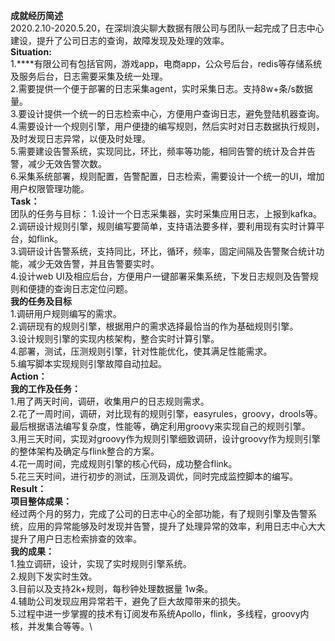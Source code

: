 **成就经历简述**\
2020.2.10-2020.5.20，在深圳浪尖聊大数据有限公司与团队一起完成了日志中心建设，提升了公司日志的查询，故障发现及处理的效率。\
**Situation:**\
1.****有限公司有包括官网，游戏app，电商app，公众号后台，redis等存储系统及服务后台，日志需要采集及统一处理。\
2.需要提供一个便于部署的日志采集agent，实时采集日志。支持8w+条/s数据量。\
3.要设计提供一个统一的日志检索中心，方便用户查询日志，避免登陆机器查询。\
4.需要设计一个规则引擎，用户便捷的编写规则，然后实时对日志数据执行规则，及时发现日志异常，以便及时处理。\
5.需要建设告警系统，实现同比，环比，频率等功能，相同告警的统计及合并告警，减少无效告警次数。\
6.采集系统部署，规则配置，告警配置，日志检索，需要设计一个统一的UI，增加用户权限管理功能。\
**Task：**\
团队的任务与目标：
1.设计一个日志采集器，实时采集应用日志，上报到kafka。\
2.调研设计规则引擎，规则编写要简单，支持语法要多样，要利用现有实时计算平台，如flink。\
3.调研设计告警系统，支持同比，环比，循环，频率，固定间隔及告警聚合统计功能，减少无效告警，并且告警要实时。\
4.设计web UI及相应后台，方便用户一键部署采集系统，下发日志规则及告警规则和便捷的查询日志定位问题。 \
**我的任务及目标**\
1.调研用户规则编写的需求。\
2.调研现有的规则引擎，根据用户的需求选择最恰当的作为基础规则引擎。\
3.设计规则引擎的实现内核架构，整合实时计算引擎。\
4.部署，测试，压测规则引擎，针对性能优化，使其满足性能需求。\
5.编写脚本实现规则引擎故障自动拉起。 \
**Action：**\
**我的工作及任务：**\
1.用了两天时间，调研，收集用户的日志规则需求。\
2.花了一周时间，调研，对比现有的规则引擎，easyrules，groovy，drools等。最后根据语法编写复杂度，性能等，确定利用groovy来实现自己的规则引擎。\
3.用三天时间，实现对groovy作为规则引擎细致调研，设计groovy作为规则引擎的整体架构及确定与flink整合的方案。\
4.花一周时间，完成规则引擎的核心代码，成功整合flink。\
5.花三天时间，进行初步的测试，压测及调优，同时完成监控脚本的编写。\
**Result：**\
**项目整体成果：**\
经过两个月的努力，完成了公司的日志中心的全部功能，有了规则引擎及告警系统，应用的异常能够及时发现并告警，提升了处理异常的效率，利用日志中心大大提升了用户日志检索排查的效率。 \
**我的成果：**\
1.独立调研，设计，实现了实时规则引擎系统。\
2.规则下发实时生效。\
3.目前以及支持2k+规则，每秒钟处理数据量 1w条。\
4.辅助公司发现应用异常若干，避免了巨大故障带来的损失。\
5.过程中进一步掌握的技术有订阅发布系统Apollo，flink，多线程，groovy内核，并发集合等等。\
